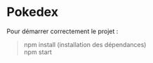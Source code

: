 # Pokedex

Pour démarrer correctement le projet :  
> npm install (installation des dépendances)  
> npm start
